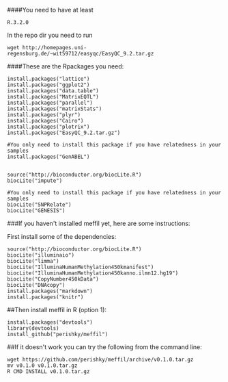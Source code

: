 ####You need to have at least 
```
R.3.2.0
```

In the repo dir you need to run
```
wget http://homepages.uni-regensburg.de/~wit59712/easyqc/EasyQC_9.2.tar.gz
```

####These are the Rpackages you need:
```
install.packages("lattice")
install.packages("ggplot2") 
install.packages("data.table")
install.packages("MatrixEQTL")
install.packages("parallel")
install.packages("matrixStats")
install.packages("plyr")
install.packages("Cairo")
install.packages("plotrix")
install.packages("EasyQC_9.2.tar.gz")

#You only need to install this package if you have relatedness in your samples
install.packages("GenABEL") 


source("http://bioconductor.org/biocLite.R")
biocLite("impute")

#You only need to install this package if you have relatedness in your samples
biocLite("SNPRelate")
biocLite("GENESIS")

```

###If you haven't installed meffil yet, here are some instructions:

First install some of the dependencies:
```
source("http://bioconductor.org/biocLite.R")
biocLite("illuminaio")
biocLite("limma")
biocLite("IlluminaHumanMethylation450kmanifest")
biocLite("IlluminaHumanMethylation450kanno.ilmn12.hg19")
biocLite("CopyNumber450kData")
biocLite("DNAcopy")
install.packages("markdown")
install.packages("knitr")
```

##Then install meffil in R (option 1):
```
install.packages("devtools")
library(devtools)
install_github("perishky/meffil")
```

##If it doesn't work you can try the following from the command line:
```
wget https://github.com/perishky/meffil/archive/v0.1.0.tar.gz
mv v0.1.0 v0.1.0.tar.gz
R CMD INSTALL v0.1.0.tar.gz
```